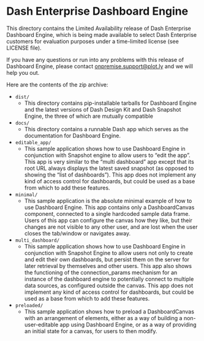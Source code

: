 # Dash Enterprise Dashboard Engine

This directory contains the Limited Availability release of Dash Enterprise Dashboard Engine, which is being made available to select Dash Enterprise customers for evaluation purposes under a time-limited license (see LICENSE file).

If you have any questions or run into any problems with this release of Dashboard Engine, please contact onpremise.support@plot.ly and we will help you out.

Here are the contents of the zip archive:
* `dist/`
  * This directory contains pip-installable tarballs for Dashboard Engine and the latest versions of Dash Design Kit and Dash Snapshot Engine, the three of which are mutually compatible
* `docs/`
  * This directory contains a runnable Dash app which serves as the documentation for Dashboard Engine. 
* `editable_app/`
  * This sample application shows how to use Dashboard Engine in conjunction with Snapshot engine to allow users to “edit the app”. This app is very similar to the “multi dashboard” app except that its root URL always displays the latest saved snapshot (as opposed to showing the “list of dashboards”). This app does not implement any kind of access control for dashboards, but could be used as a base from which to add these features.
* `minimal/`
  * This sample application is the absolute minimal example of how to use Dashboard Engine. This app contains only a DashboardCanvas component, connected to a single hardcoded sample data frame. Users of this app can configure the canvas how they like, but their changes are not visible to any other user, and are lost when the user closes the tab/window or navigates away.
* `multi_dashboard/`
  * This sample application shows how to use Dashboard Engine in conjunction with Snapshot Engine to allow users not only to create and edit their own dashboards, but persist them on the server for later retrieval by themselves and other users. This app also shows the functioning of the connection_params mechanism for an instance of the dashboard engine to potentially connect to multiple data sources, as configured outside the canvas. This app does not implement any kind of access control for dashboards, but could be used as a base from which to add these features.
* `preloaded/`
  * This sample application shows how to preload a DashboardCanvas with an arrangement of elements, either as a way of building a non-user-editable app using Dashboard Engine, or as a way of providing an initial state for a canvas, for users to then modify.
